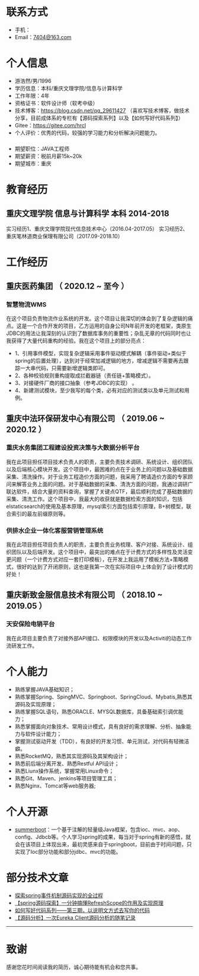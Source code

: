 
# 联系方式

- 手机：
- Email：7404@163.com

# 个人信息

 - 游浩然/男/1996 
 - 学历信息：本科/重庆文理学院/信息与计算科学 
 - 工作年限：4年
 - 资格证书：软件设计师（软考中级）
 - 技术博客：https://blog.csdn.net/qq_29611427 （喜欢写技术博客，做技术分享，目前成体系的专栏有【源码探索系列】以及【如何写好代码系列】）
 - Gitee：https://gitee.com/hrcl
 - 个人评价：优秀的代码，较强的学习能力和分析解决问题能力。
 ##### 
 - 期望职位：JAVA工程师
 - 期望薪资：税前月薪15k~20k
 - 期望城市：重庆

# 教育经历
## 重庆文理学院  信息与计算科学 本科  2014-2018

 实习经历1、重庆文理学院现代信息技术中心（2016.04-2017.05）
 实习经历2、重庆笔林道商业保理有限公司（2017.09-2018.10）


# 工作经历
## 重庆医药集团 （ 2020.12 ~ 至今 ）

### 智慧物流WMS
在这个项目负责物流作业系统的开发。这个项目让我深切的体会到了复杂逻辑的痛点。这是一个合作开发的项目，乙方运用的自身公司N年前开发的老框架，类原生JDBC的用法让我深刻的认识到了数据库事务的重要性；杂乱无章的代码同时也让我获得了大量代码重构的经验。我在这个项目上的部分亮点：       
- 1、引用事件模型，实现复杂逻辑采用事件驱动模式解耦（事件驱动+类似于spring的后置处理），达到对于经常加减逻辑的地方，增减逻辑不需要再去跟踪一大串代码，只需要新增逻辑类即可。    
- 2、各种校验规则重构提取成拦截器链（责任链+策略模式）。      
- 3、对接硬件厂商的接口抽象（参考JDBC的实现） 。
- 4、新建测试模块，至少我写的每个类，必有对应的测试类以及单元测试和用例。


## 重庆中法环保研发中心有限公司 （ 2019.06 ~ 2020.12 ）   

### 重庆水务集团工程建设投资决策与大数据分析平台 
我在此项目担任项目技术负责人的职责，主要负责技术调研、系统设计、组织团队以及后端核心模块开发。这个项目中，最困难的点在于业务上的问题以及基础数据采集、清洗操作。对于业务工程造价方面的问题，我采用了聘请造价方面的专家顾问来解答业务上面的问题。对于基础数据的采集、清洗方面的问题，我通过调研广联达软件，结合大量的资料查询，掌握了关键点QTF，最后顺利完成了基础数据的采集、清洗工作。这个项目中，我最大的收获就是数据检索方面的知识，包括elstaticsearch的使用及基本原理，mysql索引方面包括索引原理，B+树模型，联合索引的最左前缀原则等。


### 供排水企业一体化客服营销管理系统 
我在此项目担任项目负责人的职责，主要负责业务梳理、客户对接、系统设计、组织团队以及后端开发。这个项目中，最突出的难点在于计费方式的多样性及灵活变更问题（一个计费方式对应一套打印模板），在开发上我运用了模板方法+策略模式，很好的达到了开闭原则，这也是我第一次在实际项目中上体会到了设计模式的好处！

## 
## 重庆新致金服信息技术有限公司 （ 2018.10 ~ 2019.05 ）
### 天安保险电销平台 
我在此项目主要负责了对接外部API接口、权限模块的开发以及Activiti的动态工作流研发工作。


# 个人能力
- 熟练掌握JAVA基础知识；
- 熟练掌握Spring、SpingMVC、Springboot、SpringCloud、Mybatis,熟悉其源码及实现原理；
- 熟练掌握SQL语句，熟悉ORACLE、MYSQL数据库，具备基础索引调优能力；
- 熟悉掌握面向对象技术、常用设计模式，具有良好的需求理解、分析、抽象能力与软件设计能力；
- 掌握测试驱动开发（TDD），有良好的开发习惯、单元测试，对代码有轻微洁癖。
- 熟悉RocketMQ，熟悉其实现源码及其架构设计；
- 熟悉前后端分离开发、熟悉Restful API设计；
- 熟悉Liunx操作系统，掌握常用Linux命令；
- 熟悉Git、Maven、jenkins等项目管理工具；
- 熟悉Nginx、Tomcat等web服务器;

# 个人开源
- [summerboot](https://gitee.com/hrcl/summerboot)：一个基于注解的轻量级Java框架，包含ioc、mvc、aop、config、Jdbcb等。个人学习spring的成果，每当对于spring有新的感悟，就会在该项目上体现出来，最初灵感来自于springboot，目前由于时间问题，只实现了Ioc部分功能和部分jdbc、mvc的功能。


# 部分技术文章

- [探索spring事件机制源码实现的全过程](https://blog.csdn.net/qq_29611427/article/details/122845169)
- [【spring源码探索】一分钟搞懂RefreshScope的作用及实现原理](https://blog.csdn.net/qq_29611427/article/details/125429774) 
- [如何写好代码系列——第三期，以说明文方式去写你的代码](https://blog.csdn.net/qq_29611427/article/details/120572863) 
- [【源码分析】一次Eureka Client源码分析的随笔记录](https://blog.csdn.net/qq_29611427/article/details/125376904) 
   
---      
# 致谢
感谢您花时间阅读我的简历，诚心期待能有机会和您共事。
      
